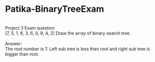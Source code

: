 # Patika-BinaryTreeExam
<br>
Project 3 Exam question <br>
[7, 5, 1, 8, 3, 6, 0, 9, 4, 2] Draw the array of binary search tree. <br>
<br>
Answer:<br>
The root number is 7. Left sub tree is less than root and right sub tree is bigger than root.<br>


